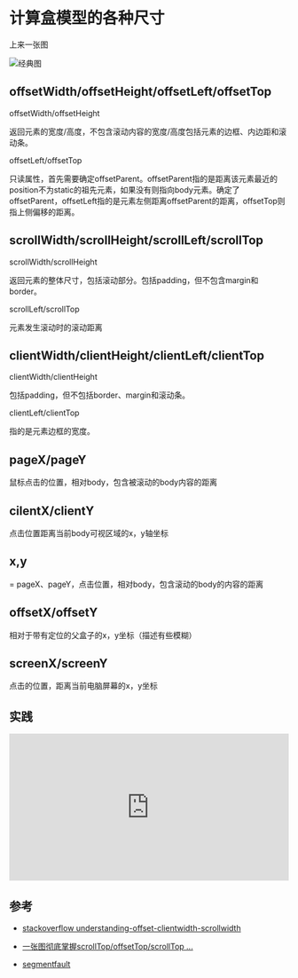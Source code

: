 # 计算盒模型的各种尺寸

上来一张图

![经典图](http://llccing.cn:8000/files/size/size1.png)

## offsetWidth/offsetHeight/offsetLeft/offsetTop

offsetWidth/offsetHeight

返回元素的宽度/高度，不包含滚动内容的宽度/高度包括元素的边框、内边距和滚动条。


offsetLeft/offsetTop

只读属性，首先需要确定offsetParent。offsetParent指的是距离该元素最近的position不为static的祖先元素，如果没有则指向body元素。确定了offsetParent，offsetLeft指的是元素左侧距离offsetParent的距离，offsetTop则指上侧偏移的距离。


## scrollWidth/scrollHeight/scrollLeft/scrollTop

scrollWidth/scrollHeight

返回元素的整体尺寸，包括滚动部分。包括padding，但不包含margin和border。

scrollLeft/scrollTop

元素发生滚动时的滚动距离

## clientWidth/clientHeight/clientLeft/clientTop

clientWidth/clientHeight

包括padding，但不包括border、margin和滚动条。

clientLeft/clientTop

指的是元素边框的宽度。

## pageX/pageY

鼠标点击的位置，相对body，包含被滚动的body内容的距离

## cilentX/clientY

点击位置距离当前body可视区域的x，y轴坐标

## x,y

= pageX、pageY，点击位置，相对body，包含滚动的body的内容的距离

## offsetX/offsetY

相对于带有定位的父盒子的x，y坐标（描述有些模糊）

## screenX/screenY

点击的位置，距离当前电脑屏幕的x，y坐标

## 实践

<iframe height="265" style="width: 100%;" scrolling="no" title="calc-size" src="https://codepen.io/llccing/embed/OJJwJYx?height=265&theme-id=default&default-tab=js,result" frameborder="no" allowtransparency="true" allowfullscreen="true">
  See the Pen <a href='https://codepen.io/llccing/pen/OJJwJYx'>calc-size</a> by llccing
  (<a href='https://codepen.io/llccing'>@llccing</a>) on <a href='https://codepen.io'>CodePen</a>.
</iframe>

## 参考
- [stackoverflow understanding-offset-clientwidth-scrollwidth](https://stackoverflow.com/questions/21064101/understanding-offsetwidth-clientwidth-scrollwidth-and-height-respectively)

- [一张图彻底掌握scrollTop/offsetTop/scrollTop ...](https://github.com/pramper/blog/issues/10)

- [segmentfault](https://segmentfault.com/a/1190000017254887)
